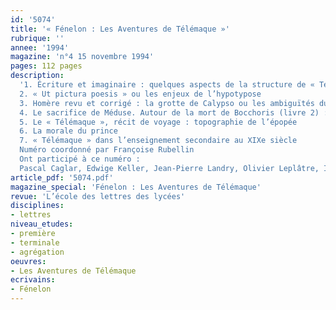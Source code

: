 ```yaml
---
id: '5074'
title: '« Fénelon : Les Aventures de Télémaque »'
rubrique: ''
annee: '1994'
magazine: 'n°4 15 novembre 1994'
pages: 112 pages
description: 
  '1. Écriture et imaginaire : quelques aspects de la structure de « Télémaque »
  2. « Ut pictura poesis » ou les enjeux de l’hypotypose
  3. Homère revu et corrigé : la grotte de Calypso ou les ambiguïtés du naturel
  4. Le sacrifice de Méduse. Autour de la mort de Bocchoris (livre 2) : la question du tyran
  5. Le « Télémaque », récit de voyage : topographie de l’épopée
  6. La morale du prince
  7. « Télémaque » dans l’enseignement secondaire au XIXe siècle
  Numéro coordonné par Françoise Rubellin
  Ont participé à ce numéro :
  Pascal Caglar, Edwige Keller, Jean-Pierre Landry, Olivier Leplâtre, Isabelle Morlin, Marine Ricord et Françoise Rubellin'
article_pdf: '5074.pdf'
magazine_special: 'Fénelon : Les Aventures de Télémaque'
revue: 'L’école des lettres des lycées'
disciplines:
- lettres
niveau_etudes:
- première
- terminale
- agrégation
oeuvres:
- Les Aventures de Télémaque
ecrivains:
- Fénelon
---
```

